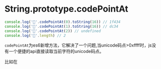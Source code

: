# String.prototype.codePointAt

```js
console.log('🐴'.codePointAt(0).toString(16)) // 1f434
console.log('🐴'.codePointAt(1).toString(16)) // dc34
console.log('🐴'.codePointAt(2)) // undefined
console.log('🐴'.length) // 2
```

```codePointAt```为es6新增方法，它解决了一个问题,当unicode码点>0xffff时，js没有一个便捷的api直接读取当前字符的unicode码点。

比如在